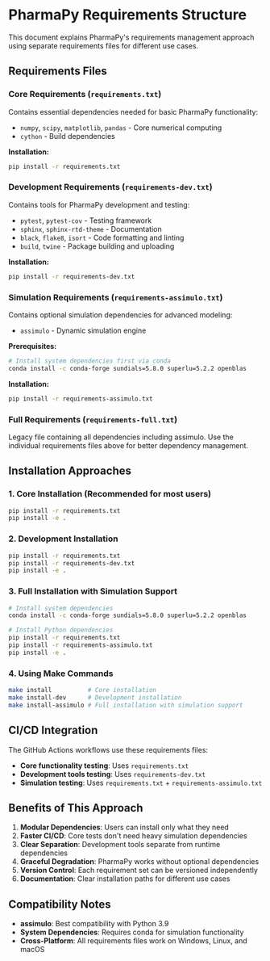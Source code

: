 # PharmaPy Requirements Structure

This document explains PharmaPy's requirements management approach using separate requirements files for different use cases.

## Requirements Files

### Core Requirements (`requirements.txt`)
Contains essential dependencies needed for basic PharmaPy functionality:
- `numpy`, `scipy`, `matplotlib`, `pandas` - Core numerical computing
- `cython` - Build dependencies

**Installation:**
```bash
pip install -r requirements.txt
```

### Development Requirements (`requirements-dev.txt`)
Contains tools for PharmaPy development and testing:
- `pytest`, `pytest-cov` - Testing framework
- `sphinx`, `sphinx-rtd-theme` - Documentation
- `black`, `flake8`, `isort` - Code formatting and linting
- `build`, `twine` - Package building and uploading

**Installation:**
```bash
pip install -r requirements-dev.txt
```

### Simulation Requirements (`requirements-assimulo.txt`)
Contains optional simulation dependencies for advanced modeling:
- `assimulo` - Dynamic simulation engine

**Prerequisites:**
```bash
# Install system dependencies first via conda
conda install -c conda-forge sundials=5.8.0 superlu=5.2.2 openblas
```

**Installation:**
```bash
pip install -r requirements-assimulo.txt
```

### Full Requirements (`requirements-full.txt`) 
Legacy file containing all dependencies including assimulo. Use the individual requirements files above for better dependency management.

## Installation Approaches

### 1. Core Installation (Recommended for most users)
```bash
pip install -r requirements.txt
pip install -e .
```

### 2. Development Installation
```bash
pip install -r requirements.txt
pip install -r requirements-dev.txt
pip install -e .
```

### 3. Full Installation with Simulation Support
```bash
# Install system dependencies
conda install -c conda-forge sundials=5.8.0 superlu=5.2.2 openblas

# Install Python dependencies
pip install -r requirements.txt
pip install -r requirements-assimulo.txt
pip install -e .
```

### 4. Using Make Commands
```bash
make install          # Core installation
make install-dev      # Development installation  
make install-assimulo # Full installation with simulation support
```

## CI/CD Integration

The GitHub Actions workflows use these requirements files:
- **Core functionality testing**: Uses `requirements.txt`
- **Development tools testing**: Uses `requirements-dev.txt`  
- **Simulation testing**: Uses `requirements.txt` + `requirements-assimulo.txt`

## Benefits of This Approach

1. **Modular Dependencies**: Users can install only what they need
2. **Faster CI/CD**: Core tests don't need heavy simulation dependencies
3. **Clear Separation**: Development tools separate from runtime dependencies
4. **Graceful Degradation**: PharmaPy works without optional dependencies
5. **Version Control**: Each requirement set can be versioned independently
6. **Documentation**: Clear installation paths for different use cases

## Compatibility Notes

- **assimulo**: Best compatibility with Python 3.9
- **System Dependencies**: Requires conda for simulation functionality
- **Cross-Platform**: All requirements files work on Windows, Linux, and macOS
